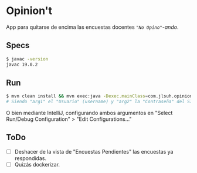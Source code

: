 # Opinion't

App para quitarse de encima las encuestas docentes _`"No Opino"`-ando_.

## Specs

```bash
$ javac -version
javac 19.0.2
```

## Run

```bash
$ mvn clean install && mvn exec:java -Dexec.mainClass=com.jlsuh.opiniont.App -Dexec.cleanupDaemonThreads=false -Dexec.args="arg1 arg2"
# Siendo "arg1" el "Usuario" (username) y "arg2" la "Contraseña" del SIU Guaraní.
```

O bien mediante IntelliJ, configurando ambos argumentos en "Select Run/Debug Configuration" > "Edit Configurations..."

## ToDo

- [ ] Deshacer de la vista de "Encuestas Pendientes" las encuestas ya respondidas.
- [ ] Quizás dockerizar.
